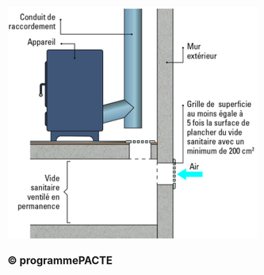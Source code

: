 ![](<images/Appareil de chauffage divisé à bûches - Amenée d'air comburant - 18/_page_0_Figure_0.jpeg>)

## © programmePACTE